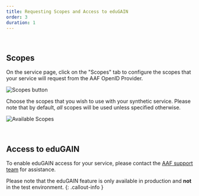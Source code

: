 ```yaml
---
title: Requesting Scopes and Access to eduGAIN
order: 3
duration: 1
---
```


<br>

## Scopes

On the service page, click on the "Scopes" tab to configure the scopes that your service will request from the AAF OpenID Provider.

![Scopes button](/assets/images/connect-an-oidc-service/scopes-button.png)

Choose the scopes that you wish to use with your synthetic service. Please note that by default, *all* scopes will be used unless specified otherwise.

![Available Scopes](/assets/images/connect-an-oidc-service/available-scopes.png)

<br>

## Access to eduGAIN

To enable eduGAIN access for your service, please contact the [AAF support team](https://aaf.freshdesk.com/support/home/) for assistance.

Please note that the eduGAIN feature is only available in production and **not** in the test environment.
{: .callout-info }
